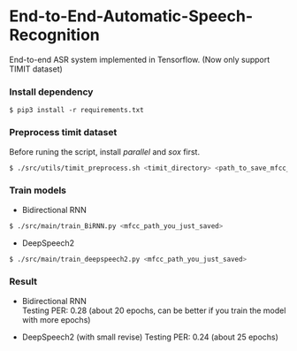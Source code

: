 # End-to-End-Automatic-Speech-Recognition
End-to-end ASR system implemented in Tensorflow. (Now only support TIMIT dataset)

### Install dependency
```
$ pip3 install -r requirements.txt
```

### Preprocess timit dataset
Before runing the script, install *parallel* and *sox* first.  
```bash
$ ./src/utils/timit_preprocess.sh <timit_directory> <path_to_save_mfcc_feature>
```

### Train models

* Bidirectional RNN
```bash
$ ./src/main/train_BiRNN.py <mfcc_path_you_just_saved>
``` 

* DeepSpeech2
```bash
$ ./src/main/train_deepspeech2.py <mfcc_path_you_just_saved>
```

### Result  
* Bidirectional RNN  
Testing PER: 0.28 (about 20 epochs, can be better if you train the model with more epochs)  

* DeepSpeech2 (with small revise)
Testing PER: 0.24 (about 25 epochs)

